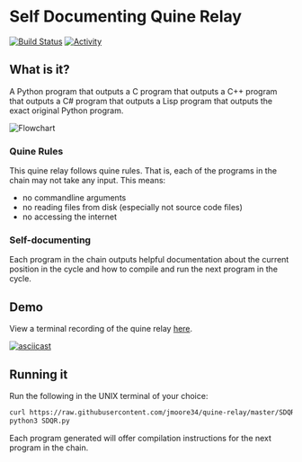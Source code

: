 # Self Documenting Quine Relay

[![Build Status](https://img.shields.io/github/stars/jmoore34/quine-relay.svg)](https://github.com/jmoore34/quine-relay)
[![Activity](https://img.shields.io/github/last-commit/jmoore34/quine-relay.svg)](https://github.com/jmoore34/quine-relay/commits)

## What is it?

A Python program that outputs a C program that outputs a C++ program that outputs a C# program that outputs a Lisp program that outputs the exact original Python program.

![Flowchart](https://user-images.githubusercontent.com/1783464/158309575-ff9f9360-1959-4407-8f4a-390862b50711.png)

### Quine Rules

This quine relay follows quine rules. That is, each of the programs in the chain may not take any input. This means:

* no commandline arguments
* no reading files from disk (especially not source code files)
* no accessing the internet

### Self-documenting

Each program in the chain outputs helpful documentation about the current position in the cycle and how to compile and run the next program in the cycle.

## Demo

View a terminal recording of the quine relay [here](https://bit.ly/quinerelay).

[![asciicast](https://asciinema.org/a/361022.svg)](https://asciinema.org/a/361022)

## Running it

Run the following in the UNIX terminal of your choice:
```bash
curl https://raw.githubusercontent.com/jmoore34/quine-relay/master/SDQR.py
python3 SDQR.py
```
Each program generated will offer
compilation instructions for the next program in the chain.
